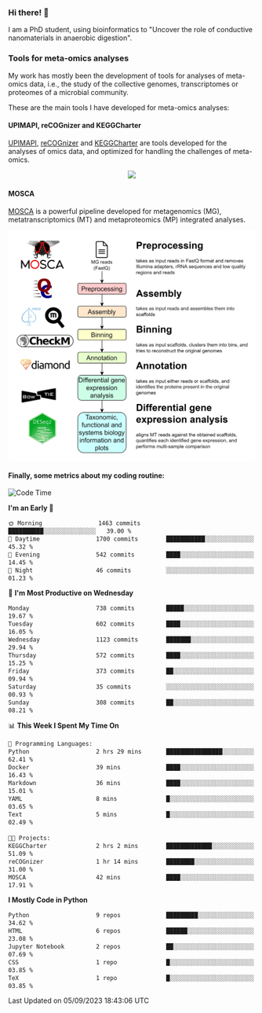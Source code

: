 ### Hi there! 👋

I am a PhD student, using bioinformatics to "Uncover the role of conductive nanomaterials in anaerobic digestion".

### Tools for meta-omics analyses

My work has mostly been the development of tools for analyses of meta-omics data, i.e., the study of the collective genomes, transcriptomes or proteomes of a microbial community.

These are the main tools I have developed for meta-omics analyses:

#### UPIMAPI, reCOGnizer and KEGGCharter

[UPIMAPI](https://github.com/iquasere/UPIMAPI), [reCOGnizer](https://github.com/iquasere/reCOGnizer) and [KEGGCharter](https://github.com/iquasere/KEGGCharter) are tools developed for the analyses of omics data, and optimized for handling the challenges of meta-omics.

<p align="center">
    <img src="assets/annotation_paper.png">
</p>

#### MOSCA

[MOSCA](https://github.com/iquasere/MOSCA) is a powerful pipeline developed for metagenomics (MG), metatranscriptomics (MT) and metaproteomics (MP) integrated analyses.

<p align="center">
    <img src="assets/mosca_workflow.png" align="center" width="700">
</p>


#### Finally, some metrics about my coding routine:

<!--START_SECTION:waka-->
![Code Time](http://img.shields.io/badge/Code%20Time-643%20hrs%2030%20mins-blue)

**I'm an Early 🐤** 

```text
🌞 Morning                1463 commits        ██████████░░░░░░░░░░░░░░░   39.00 % 
🌆 Daytime                1700 commits        ███████████░░░░░░░░░░░░░░   45.32 % 
🌃 Evening                542 commits         ████░░░░░░░░░░░░░░░░░░░░░   14.45 % 
🌙 Night                  46 commits          ░░░░░░░░░░░░░░░░░░░░░░░░░   01.23 % 
```
📅 **I'm Most Productive on Wednesday** 

```text
Monday                   738 commits         █████░░░░░░░░░░░░░░░░░░░░   19.67 % 
Tuesday                  602 commits         ████░░░░░░░░░░░░░░░░░░░░░   16.05 % 
Wednesday                1123 commits        ███████░░░░░░░░░░░░░░░░░░   29.94 % 
Thursday                 572 commits         ████░░░░░░░░░░░░░░░░░░░░░   15.25 % 
Friday                   373 commits         ██░░░░░░░░░░░░░░░░░░░░░░░   09.94 % 
Saturday                 35 commits          ░░░░░░░░░░░░░░░░░░░░░░░░░   00.93 % 
Sunday                   308 commits         ██░░░░░░░░░░░░░░░░░░░░░░░   08.21 % 
```


📊 **This Week I Spent My Time On** 

```text
💬 Programming Languages: 
Python                   2 hrs 29 mins       ████████████████░░░░░░░░░   62.41 % 
Docker                   39 mins             ████░░░░░░░░░░░░░░░░░░░░░   16.43 % 
Markdown                 36 mins             ████░░░░░░░░░░░░░░░░░░░░░   15.01 % 
YAML                     8 mins              █░░░░░░░░░░░░░░░░░░░░░░░░   03.65 % 
Text                     5 mins              █░░░░░░░░░░░░░░░░░░░░░░░░   02.49 % 

🐱‍💻 Projects: 
KEGGCharter              2 hrs 2 mins        █████████████░░░░░░░░░░░░   51.09 % 
reCOGnizer               1 hr 14 mins        ████████░░░░░░░░░░░░░░░░░   31.00 % 
MOSCA                    42 mins             ████░░░░░░░░░░░░░░░░░░░░░   17.91 % 
```

**I Mostly Code in Python** 

```text
Python                   9 repos             █████████░░░░░░░░░░░░░░░░   34.62 % 
HTML                     6 repos             ██████░░░░░░░░░░░░░░░░░░░   23.08 % 
Jupyter Notebook         2 repos             ██░░░░░░░░░░░░░░░░░░░░░░░   07.69 % 
CSS                      1 repo              █░░░░░░░░░░░░░░░░░░░░░░░░   03.85 % 
TeX                      1 repo              █░░░░░░░░░░░░░░░░░░░░░░░░   03.85 % 
```




 Last Updated on 05/09/2023 18:43:06 UTC
<!--END_SECTION:waka-->
